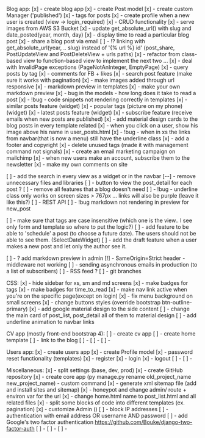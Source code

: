Blog app:
[x] - create blog app
[x] - create Post model
[x] - create custom Manager ('published')
[x] - tags for posts
[x] - create profile when a new user is created (view -> login_required)
[x] - CRUD functionality
[x] - serve images from AWS S3 Bucket
[x] - update get_absolute_url() with slug and date_posted(year, month, day)
[x] - display time to read a particular blog post
[x] - share a blog post via email
[ ] - !? linking with get_absolute_url(year, .. slug) instead of '{% url %} id' (post_share, PostUpdateView and PostDeleteView + urls paths)
[x] - refactor from class-based view to function-based view to implement the next two ...
[x] - deal with InvalidPage exceptions (PageNotAnInteger, EmptyPage)
[x] - query posts by tag
[x] - comments for FB + likes
[x] - search post feature (make sure it works with pagination)
[x] - make images added through url responsive
[x] - markdown preview in templates
[x] - make your own markdown preview
[x] - bug in the models - how long does it take to read a post
[x] - !bug - code snippets not rendering correctly in templates
[x] - similar posts feature (widget)
[x] - popular tags (picture on my phone) (widget)
[x] - latest posts feature (widget)
[x] - subscribe feature (receive emails when new posts are published)
[x] - add material design cards to the blog posts in every template related
[x] - when you click on a user, show his image above his name in user_posts.html
[x] - !bug - when in xs the links from navbar(that is now a menu) still have the underline class
[x] - add a footer and copyright
[x] - delete unused tags (made it with management command not signals)
[x] - create an email marketing campaign on mailchimp
[x] - when new users make an account, subscribe them to the newsletter
[x] - make my own comments on site

[ ] - add the search in every view as a widget or in the navbar
[--] - remove unnecessary files and libraries
[ ] - button to view the post_detail for each post ?
[ ] - remove all features that a blog doesn't need
[ ] - !bug - underline class only works on screen sizes > 767px ... links will also be purple (leave it like this?)
[ ] - REST API
[ ] - !bug markdown not rendering in preview for new_post

[ ] - make sure that tags are case insensitive (which one is the view.. I see only form and template so where to put the logic?)
[ ] - add feature to be able to 'schedule' a post (to choose a future date). The users should not be able to see them. (SelectDateWidget)
[ ] - add the draft feature when a user makes a new post and let only the author see it.

[ ] - ? add markdown preview in admin
[!] - SameOrigin=Strict header  - middleware not working
[ ] - sending asynchronous emails in production (to a list of subscribers)
[ ] - RSS feed ?
[ ] - git branches

CSS:
[x] - hide sidebar for xs, sm and md screens
[x] - make badges for tags
[x] - make badges for time_to_read
[x] - make nav link active when you're on the specific page(except on login)
[x] - fix menu background on small screens
[x] - change buttons styles (override bootstrap btn-outline-primary)
[x] - add google material design to the side content
[ ] - change the main card of post_list, post_detail all of them to material design
[ ] - add underline animation to navbar links



CV app (mostly front-end bootstrap 4):
[ ] - create cv app
[ ] - create home template
[ ] - link to the blog
[ ] -
[ ] -
[ ] -



Users app:
[x] - create users app
[x] - create Profile model
[x] - password reset functionality (templates)
[x] - register
[x] - login
[x] - logout
[ ] -
[ ] -


Miscellaneous:
[x] - split settings (base, dev, prod)
[x] - create GitHub repository
[x] - create core app (py manage.py rename old_project_name new_project_name) - custom command
[x] - generate xml sitemap file (add and install sites and sitemap)
[x] - honeypot and change admin/ route + environ var for the url
[x] - change home.html name to post_list.html and all related files
[x] - split some blocks of code into different templates (ex. pagination)
[x] - customize Admin ()
[ ] - block IP addresses
[ ] - authentication with email address OR username AND password
[ ] - add Google's two factor authentication https://github.com/Bouke/django-two-factor-auth
[ ] -
[ ] -
[ ] -
